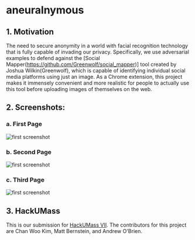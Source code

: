 # aneuralnymous

## 1. Motivation

The need to secure anonymity in a world with facial recognition technology that is fully capable of invading our privacy. 
Specifically, we use adversarial examples to defend against the [Social Mapper(https://github.com/Greenwolf/social_mapper)] tool created by Joshua Wilkin(Greenwolf), which is capable of identifying individual social media platforms using just an image.
As a Chrome extension, this project makes it immensely convenient and more realistic for people to actually use this tool before uploading images of themselves on the web.


## 2. Screenshots:

### a. First Page
![first screenshot](https://ibb.co/7JWc63Z)

### b. Second Page
![first screenshot](https://ibb.co/64PSk2V)

### c. Third Page
![first screenshot](https://ibb.co/PZXR5X6)



## 3. HackUMass

This is our submission for [HackUMass VII](https://hackumass.com/). The contributors for this project are Chan Woo Kim, Matt Bernstein, and Andrew O'Brien.
